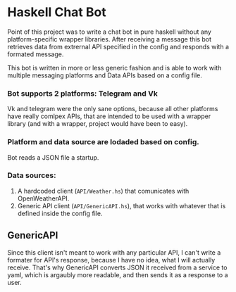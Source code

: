 # Haskell Chat Bot

Point of this project was to write a chat bot in pure haskell without any platform-specific wrapper libraries.
After receiving a message this bot retrieves data from extrernal API specified in the config and responds with a formated message.

This bot is written in more or less generic fashion and is able to work with multiple messaging platforms and Data APIs based on a config file.

### Bot supports 2 platforms: Telegram and Vk

Vk and telegram were the only sane options, because all other platforms have really comlpex APIs, that are intended to be used with a wrapper library (and with a wrapper, project would have been to easy).

### Platform and data source are lodaded based on config.

Bot reads a JSON file a startup.

###  Data sources:

1. A hardcoded client (`API/Weather.hs`) that comunicates with OpenWeatherAPI.
2. Generic API client (`API/GenericAPI.hs`), that works with whatever that is defined inside the config file.

## GenericAPI

Since this client isn't meant to work with any particular API, I can't write a formater for API's response, because I have no idea, what I will actually receive. That's why GenericAPI converts JSON it received from a service to yaml, which is argaubly more readable, and then sends it as a response to a user.


